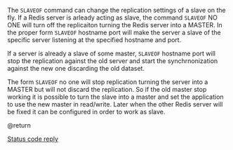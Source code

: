 

The `SLAVEOF` command can change the replication settings of a slave on the fly.
If a Redis server is arleady acting as slave, the command `SLAVEOF` NO ONE
will turn off the replicaiton turning the Redis server into a MASTER.
In the proper form `SLAVEOF` hostname port will make the server a slave of the
specific server listening at the specified hostname and port.

If a server is already a slave of some master, `SLAVEOF` hostname port will
stop the replication against the old server and start the synchrnonization
against the new one discarding the old dataset.

The form `SLAVEOF` no one will stop replication turning the server into a
MASTER but will not discard the replication. So if the old master stop working
it is possible to turn the slave into a master and set the application to
use the new master in read/write. Later when the other Redis server will be
fixed it can be configured in order to work as slave.

@return

[Status code reply][1]



[1]: /p/redis/wiki/ReplyTypes